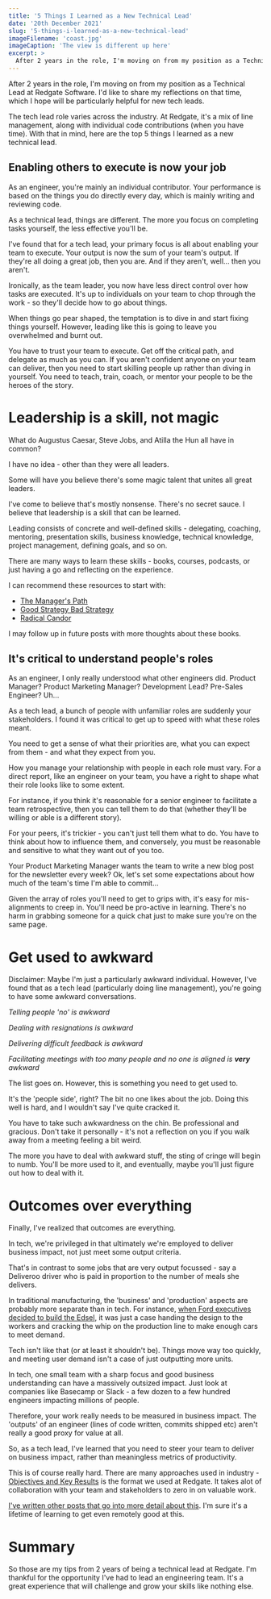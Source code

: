 ```yaml
---
title: '5 Things I Learned as a New Technical Lead'
date: '20th December 2021'
slug: '5-things-i-learned-as-a-new-technical-lead'
imageFilename: 'coast.jpg'
imageCaption: 'The view is different up here'
excerpt: >
  After 2 years in the role, I'm moving on from my position as a Technical Lead at Redgate Software. I'd like to share my reflections on that time, which I hope will be particularly helpful for new tech leads.
---
```

After 2 years in the role, I'm moving on from my position as a Technical Lead at Redgate Software. I'd like to share my reflections on that time, which I hope will be particularly helpful for new tech leads.

The tech lead role varies across the industry. At Redgate, it's a mix of line management, along with individual code contributions (when you have time). With that in mind, here are the top 5 things I learned as a new technical lead.

## Enabling others to execute is now your job

As an engineer, you're mainly an individual contributor. Your performance is based on the things you do directly every day, which is mainly writing and reviewing code.

As a technical lead, things are different. The more you focus on completing tasks yourself, the less effective you'll be.

I've found that for a tech lead, your primary focus is all about enabling your team to execute. Your output is now the sum of your team's output. If they're all doing a great job, then you are. And if they aren't, well... then you aren't.

Ironically, as the team leader, you now have less direct control over how tasks are executed. It's up to individuals on your team to chop through the work - so they'll decide how to go about things.

When things go pear shaped, the temptation is to dive in and start fixing things yourself. However, leading like this is going to leave you overwhelmed and burnt out.

You have to trust your team to execute. Get off the critical path, and delegate as much as you can. If you aren't confident anyone on your team can deliver, then you need to start skilling people up rather than diving in yourself. You need to teach, train, coach, or mentor your people to be the heroes of the story.

# Leadership is a skill, not magic

What do Augustus Caesar, Steve Jobs, and Atilla the Hun all have in common?

I have no idea - other than they were all leaders.

Some will have you believe there's some magic talent that unites all great leaders.

I've come to believe that's mostly nonsense. There's no secret sauce. I believe that leadership is a skill that can be learned.

Leading consists of concrete and well-defined skills - delegating, coaching, mentoring, presentation skills, business knowledge, technical knowledge, project management, defining goals, and so on.

There are many ways to learn these skills - books, courses, podcasts, or just having a go and reflecting on the experience.

I can recommend these resources to start with:

- [The Manager's Path](https://www.goodreads.com/book/show/33369254-the-manager-s-path)
- [Good Strategy Bad Strategy](https://www.goodreads.com/book/show/11721966-good-strategy-bad-strategy)
- [Radical Candor](https://www.goodreads.com/book/show/29939161-radical-candor)

I may follow up in future posts with more thoughts about these books.

## It's critical to understand people's roles

As an engineer, I only really understood what other engineers did. Product Manager? Product Marketing Manager? Development Lead? Pre-Sales Engineer? Uh...

As a tech lead, a bunch of people with unfamiliar roles are suddenly your stakeholders. I found it was critical to get up to speed with what these roles meant.

You need to get a sense of what their priorities are, what you can expect from them - and what they expect from you.

How you manage your relationship with people in each role must vary. For a direct report, like an engineer on your team, you have a right to shape what their role looks like to some extent.

For instance, if you think it's reasonable for a senior engineer to facilitate a team retrospective, then you can tell them to do that (whether they'll be willing or able is a different story).

For your peers, it's trickier - you can't just tell them what to do. You have to think about how to influence them, and conversely, you must be reasonable and sensitive to what they want out of you too.

Your Product Marketing Manager wants the team to write a new blog post for the newsletter every week? Ok, let's set some expectations about how much of the team's time I'm able to commit...

Given the array of roles you'll need to get to grips with, it's easy for mis-alignments to creep in. You'll need be pro-active in learning. There's no harm in grabbing someone for a quick chat just to make sure you're on the same page.

# Get used to awkward

Disclaimer: Maybe I'm just a particularly awkward individual. However, I've found that as a tech lead (particularly doing line management), you're going to have some awkward conversations.

*Telling people 'no' is awkward*

*Dealing with resignations is awkward*

*Delivering difficult feedback is awkward*

*Facilitating meetings with too many people and no one is aligned is **very** awkward*

The list goes on. However, this is something you need to get used to.

It's the 'people side', right? The bit no one likes about the job. Doing this well is hard, and I wouldn't say I've quite cracked it.

You have to take such awkwardness on the chin. Be professional and gracious. Don't take it personally - it's not a reflection on you if you walk away from a meeting feeling a bit weird.

The more you have to deal with awkward stuff, the sting of cringe will begin to numb. You'll be more used to it, and eventually, maybe you'll just figure out how to deal with it.

# Outcomes over everything

Finally, I've realized that outcomes are everything.

In tech, we're privileged in that ultimately we're employed to deliver business impact, not just meet some output criteria.

That's in contrast to some jobs that are very output focussed - say a Deliveroo driver who is paid in proportion to the number of meals she delivers.

In traditional manufacturing, the 'business' and 'production' aspects are probably more separate than in tech. For instance, [when Ford executives decided to build the Edsel](https://auto.howstuffworks.com/why-the-ford-edsel-failed.htm), it was just a case handing the design to the workers and cracking the whip on the production line to make enough cars to meet demand.

Tech isn't like that (or at least it shouldn't be). Things move way too quickly, and meeting user demand isn't a case of just outputting more units.

In tech, one small team with a sharp focus and good business understanding can have a massively outsized impact. Just look at companies like Basecamp or Slack - a few dozen to a few hundred engineers impacting millions of people.

Therefore, your work really needs to be measured in business impact. The 'outputs' of an engineer (lines of code written, commits shipped etc) aren't really a good proxy for value at all.

So, as a tech lead, I've learned that you need to steer your team to deliver on business impact, rather than meaningless metrics of productivity.

This is of course really hard. There are many approaches used in industry - [Objectives and Key Results](https://www.whatmatters.com/faqs/okr-meaning-definition-example) is the format we used at Redgate. It takes alot of collaboration with your team and stakeholders to zero in on valuable work.

[I've written other posts that go into more detail about this](/posts/impact-is-the-only-thing-that-matters). I'm sure it's a lifetime of learning to get even remotely good at this.

# Summary

So those are my tips from 2 years of being a technical lead at Redgate. I'm thankful for the opportunity I've had to lead an engineering team. It's a great experience that will challenge and grow your skills like nothing else.